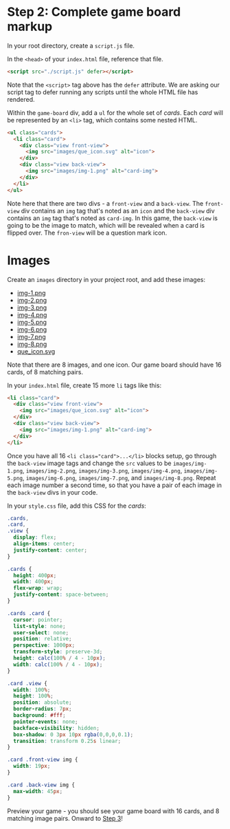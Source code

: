 # Step 2: Complete game board markup
In your root directory, create a `script.js` file.

In the `<head>` of your `index.html` file, reference that file.
```html
<script src="./script.js" defer></script>
```
Note that the `<script>` tag above has the `defer` attribute. We are asking our script tag to defer running any scripts until the whole HTML file has rendered.

Within the `game-board` div, add a `ul` for the whole set of _cards_. Each _card_ will be represented by an `<li>` tag, which contains some nested HTML.
```html
<ul class="cards">
  <li class="card">
    <div class="view front-view">
      <img src="images/que_icon.svg" alt="icon">
    </div>
    <div class="view back-view">
      <img src="images/img-1.png" alt="card-img">
    </div>
  </li>
</ul>
```
Note here that there are two divs - a `front-view` and a `back-view`. The `front-view` div contains an `img` tag that's noted as an `icon` and the `back-view` div contains an `img` tag that's noted as `card-img`. In this game, the `back-view` is going to be the image to match, which will be revealed when a card is flipped over. The `fron-view` will be a question mark icon.

# Images
Create an `images` directory in your project root, and add these images:
- [img-1.png](/step-2/images/img-1.png)
- [img-2.png](/step-2/images/img-2.png)
- [img-3.png](/step-2/images/img-3.png)
- [img-4.png](/step-2/images/img-4.png)
- [img-5.png](/step-2/images/img-5.png)
- [img-6.png](/step-2/images/img-6.png)
- [img-7.png](/step-2/images/img-7.png)
- [img-8.png](/step-2/images/img-8.png)
- [que_icon.svg](/step-2/images/que_icon.svg)

Note that there are 8 images, and one icon. Our game board should have 16 cards, of 8 matching pairs.

In your `index.html` file, create 15 more `li` tags like this:
```html
<li class="card">
  <div class="view front-view">
    <img src="images/que_icon.svg" alt="icon">
  </div>
  <div class="view back-view">
    <img src="images/img-1.png" alt="card-img">
  </div>
</li>
```

Once you have all 16 `<li class="card">...</li>` blocks setup, go through the `back-view` image tags and change the `src` values to be `images/img-1.png`, `images/img-2.png`, `images/img-3.png`, `images/img-4.png`, `images/img-5.png`, `images/img-6.png`, `images/img-7.png`, and `images/img-8.png`. Repeat each image number a second time, so that you have a pair of each image in the `back-view` divs in your code.

In your `style.css` file, add this CSS for the _cards_:
```css
.cards,
.card,
.view {
  display: flex;
  align-items: center;
  justify-content: center;
}

.cards {
  height: 400px;
  width: 400px;
  flex-wrap: wrap;
  justify-content: space-between;
}

.cards .card {
  cursor: pointer;
  list-style: none;
  user-select: none;
  position: relative;
  perspective: 1000px;
  transform-style: preserve-3d;
  height: calc(100% / 4 - 10px);
  width: calc(100% / 4 - 10px);
}

.card .view {
  width: 100%;
  height: 100%;
  position: absolute;
  border-radius: 7px;
  background: #fff;
  pointer-events: none;
  backface-visibility: hidden;
  box-shadow: 0 3px 10px rgba(0,0,0,0.1);
  transition: transform 0.25s linear;
}

.card .front-view img {
  width: 19px;
}

.card .back-view img {
  max-width: 45px;
}
```

Preview your game - you should see your game board with 16 cards, and 8 matching image pairs. Onward to [Step 3](/step-3)!